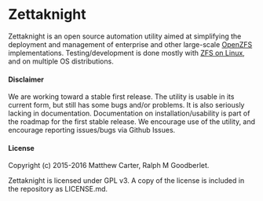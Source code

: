 # Zettaknight

Zettaknight is an open source automation utility aimed at simplifying the deployment and management of enterprise and other large-scale [OpenZFS](http://open-zfs.org/) implementations.  Testing/development is done mostly with [ZFS on Linux](http://zfsonlinux.org/), and on multiple OS distributions.

#### Disclaimer
We are working toward a stable first release.  The utility is usable in its current form, but still has some bugs and/or problems.  It is also seriously lacking in documentation.  Documentation on installation/usability is part of the roadmap for the first stable release.  We encourage use of the utility, and encourage reporting issues/bugs via Github Issues.  

#### License
Copyright (c) 2015-2016 Matthew Carter, Ralph M Goodberlet.

Zettaknight is licensed under GPL v3.  A copy of the license is included in the repository as LICENSE.md.
